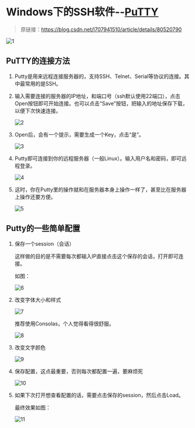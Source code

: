 # Windows下的SSH软件--[PuTTY](https://www.chiark.greenend.org.uk/~sgtatham/putty/)

> 原链接：https://blog.csdn.net/l707941510/article/details/80520790

![1](assets/windows-ssh-software-putty/2021-01-05-18-55-37.png)

## PuTTY的连接方法

1. Putty是用来远程连接服务器的，支持SSH、Telnet、Serial等协议的连接。其中最常用的是SSH。

1. 输入需要连接的服务器的IP地址，和端口号（ssh默认使用22端口），点击Open按钮即可开始连接。也可以点击“Save”按钮，把输入的地址保存下载，以便下次快速连接。

    ![2](assets/windows-ssh-software-putty/2021-01-05-19-25-46.png)

1. Open后，会有一个提示，需要生成一个Key，点击“是”。

    ![3](assets/windows-ssh-software-putty/2021-01-05-19-26-08.png)

1. Putty即可连接到你的远程服务器（一般Linux）。输入用户名和密码，即可远程登录。

    ![4](assets/windows-ssh-software-putty/2021-01-05-19-27-10.png)

1. 这时，你在Putty里的操作就和在服务器本身上操作一样了，甚至比在服务器上操作还要方便。

    ![5](assets/windows-ssh-software-putty/2021-01-05-19-27-28.png)

## Putty的一些简单配置

1. 保存一个session（会话）

    这样做的目的是不需要每次都输入IP直接点击这个保存的会话，打开即可连接。

    如图：

    ![6](assets/windows-ssh-software-putty/2021-01-05-19-28-48.png)

1. 改变字体大小和样式

    ![7](assets/windows-ssh-software-putty/2021-01-05-19-29-06.png)

    推荐使用Consolas，个人觉得看得很舒服。

    ![8](assets/windows-ssh-software-putty/2021-01-05-19-30-03.png)

1. 改变文字颜色

    ![9](assets/windows-ssh-software-putty/2021-01-05-19-30-18.png)

1. 保存配置，这点最重要，否则每次都配置一遍，要麻烦死

    ![10](assets/windows-ssh-software-putty/2021-01-05-19-30-53.png)

1. 如果下次打开想查看配置的话，需要点击保存的session，然后点击Load。

    最终效果如图：

    ![11](assets/windows-ssh-software-putty/2021-01-05-19-31-20.png)

